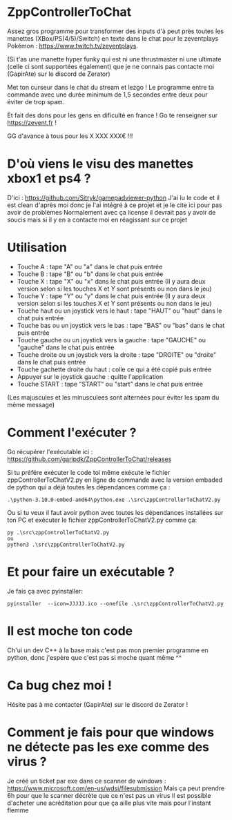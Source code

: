 # ZppControllerToChat
Assez gros programme pour transformer des inputs d'à peut près toutes les manettes (XBox/PS(4/5)/Switch) en texte dans le chat pour le zeventplays Pokémon : https://www.twitch.tv/zeventplays.

(Si t'as une manette hyper funky qui est ni une thrustmaster ni une ultimate (celle ci sont supportées également) que je ne connais pas contacte moi (GapirAte) sur le discord de Zerator)

Met ton curseur dans le chat du stream et lezgo ! Le programme entre ta commande avec une durée minimum de 1,5 secondes entre deux pour éviter de trop spam. 

Et fait des dons pour les gens en dificulté en france ! Go te renseigner sur https://zevent.fr !

GG d'avance à tous pour les X XXX XXX€ !!!

# D'où viens le visu des manettes xbox1 et ps4 ?
D'ici : https://github.com/Sitryk/gamepadviewer-python
J'ai lu le code et il est clean d'après moi donc je l'ai intégré à ce projet et je le cite ici pour pas avoir de problèmes
Normalement avec ça license il devrait pas y avoir de soucis mais si il y en a contacte moi en réagissant sur ce projet

# Utilisation
 - Touche A : tape "A" ou "a" dans le chat puis entrée
 - Touche B : tape "B" ou "b" dans le chat puis entrée
 - Touche X : tape "X" ou "x" dans le chat puis entrée (Il y aura deux version selon si les touches X et Y sont présents ou non dans le jeu)
 - Touche Y : tape "Y" ou "y" dans le chat puis entrée (Il y aura deux version selon si les touches X et Y sont présents ou non dans le jeu)
 - Touche haut ou un joystick vers le haut : tape "HAUT" ou "haut" dans
   le chat puis entrée
 - Touche bas ou un joystick vers le bas : tape "BAS" ou "bas" dans le
   chat puis entrée
 - Touche gauche ou un joystick vers la gauche : tape "GAUCHE" ou
   "gauche" dans le chat puis entrée
 - Touche droite ou un joystick vers la droite : tape "DROITE" ou
   "droite" dans le chat puis entrée
 - Touche gachette droite du haut : colle ce qui a été copié puis entrée
 - Appuyer sur le joystick gauche : quitte l'application
 - Touche START : tape "START" ou "start" dans le chat puis entrée

(Les majuscules et les minusculees sont alternées pour éviter les spam du même message)

# Comment l'exécuter ?
Go récupérer l'exécutable ici : https://github.com/garipdk/ZppControllerToChat/releases

Si tu préfére exécuter le code toi même exécute le fichier zppControllerToChatV2.py en ligne de commande avec la version embaded de python qui a déjà toutes les dépendances comme ça :

    .\python-3.10.0-embed-amd64\python.exe .\src\zppControllerToChatV2.py

Ou si tu veux il faut avoir python avec toutes les dépendances installées sur ton PC et exécuter le fichier zppControllerToChatV2.py comme ça:

    py .\src\zppControllerToChatV2.py
    ou
    python3 .\src\zppControllerToChatV2.py

# Et pour faire un exécutable ?
Je fais ça avec pyinstaller:

    pyinstaller  --icon=JJJJJ.ico --onefile .\src\zppControllerToChatV2.py
  
# Il est moche ton code
Ch'ui un dev C++ à la base mais c'est pas mon premier programme en python, donc j'espère que c'est pas si moche quant même ^^

# Ca bug chez moi !
Hésite pas à me contacter (GapirAte) sur le discord de Zerator !

# Comment je fais pour que windows ne détecte pas les exe comme des virus ?
Je créé un ticket par exe dans ce scanner de windows : https://www.microsoft.com/en-us/wdsi/filesubmission
Mais ça peut prendre 6h pour que le scanner décrète que ce n'est pas un virus
Il est possible d'acheter une acréditation pour que ça aille plus vite mais pour l'instant flemme
